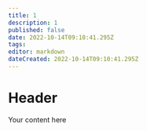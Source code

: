 ```yaml
---
title: 1
description: 1
published: false
date: 2022-10-14T09:10:41.295Z
tags: 
editor: markdown
dateCreated: 2022-10-14T09:10:41.295Z
---
```


# Header
Your content here